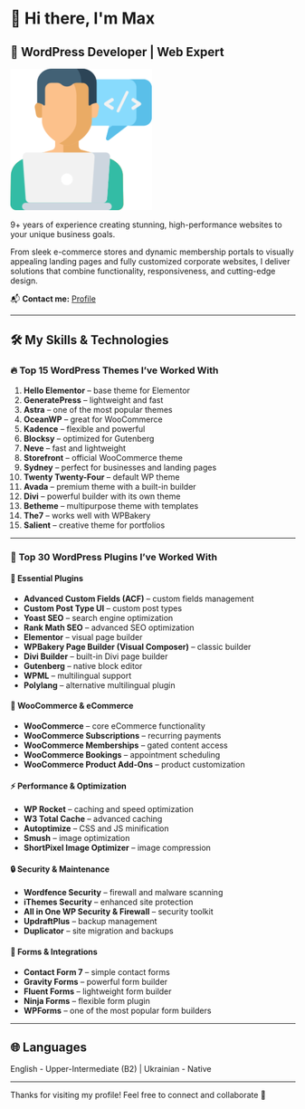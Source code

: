 # 👋 Hi there, I'm Max

## 🌟 WordPress Developer | Web Expert 

<img src="/web-development.png" width="250">

9+ years of experience creating stunning, high-performance websites to your unique business goals.

From sleek e-commerce stores and dynamic membership portals to visually appealing landing pages and fully customized corporate websites, I deliver solutions that combine functionality, responsiveness, and cutting-edge design.

📬 **Contact me:** [Profile](https://www.upwork.com/freelancers/maxwp)  

---

## 🛠️ My Skills & Technologies

### 🔥 **Top 15 WordPress Themes I’ve Worked With**  
1. **Hello Elementor** – base theme for Elementor  
2. **GeneratePress** – lightweight and fast  
3. **Astra** – one of the most popular themes  
4. **OceanWP** – great for WooCommerce  
5. **Kadence** – flexible and powerful  
6. **Blocksy** – optimized for Gutenberg  
7. **Neve** – fast and lightweight  
8. **Storefront** – official WooCommerce theme  
9. **Sydney** – perfect for businesses and landing pages  
10. **Twenty Twenty-Four** – default WP theme  
11. **Avada** – premium theme with a built-in builder  
12. **Divi** – powerful builder with its own theme  
13. **Betheme** – multipurpose theme with templates  
14. **The7** – works well with WPBakery  
15. **Salient** – creative theme for portfolios  

---

### 🚀 **Top 30 WordPress Plugins I’ve Worked With**
#### **📌 Essential Plugins**
- **Advanced Custom Fields (ACF)** – custom fields management  
- **Custom Post Type UI** – custom post types  
- **Yoast SEO** – search engine optimization  
- **Rank Math SEO** – advanced SEO optimization  
- **Elementor** – visual page builder  
- **WPBakery Page Builder (Visual Composer)** – classic builder  
- **Divi Builder** – built-in Divi page builder  
- **Gutenberg** – native block editor  
- **WPML** – multilingual support  
- **Polylang** – alternative multilingual plugin  

#### **🛒 WooCommerce & eCommerce**
- **WooCommerce** – core eCommerce functionality  
- **WooCommerce Subscriptions** – recurring payments  
- **WooCommerce Memberships** – gated content access  
- **WooCommerce Bookings** – appointment scheduling  
- **WooCommerce Product Add-Ons** – product customization  

#### **⚡ Performance & Optimization**
- **WP Rocket** – caching and speed optimization  
- **W3 Total Cache** – advanced caching  
- **Autoptimize** – CSS and JS minification  
- **Smush** – image optimization  
- **ShortPixel Image Optimizer** – image compression  

#### **🔒 Security & Maintenance**
- **Wordfence Security** – firewall and malware scanning  
- **iThemes Security** – enhanced site protection  
- **All in One WP Security & Firewall** – security toolkit  
- **UpdraftPlus** – backup management  
- **Duplicator** – site migration and backups  

#### **📩 Forms & Integrations**
- **Contact Form 7** – simple contact forms  
- **Gravity Forms** – powerful form builder  
- **Fluent Forms** – lightweight form builder  
- **Ninja Forms** – flexible form plugin  
- **WPForms** – one of the most popular form builders  

---

## 🌐 Languages

English - Upper-Intermediate (B2) | Ukrainian - Native 

---

Thanks for visiting my profile! Feel free to connect and collaborate 🚀  